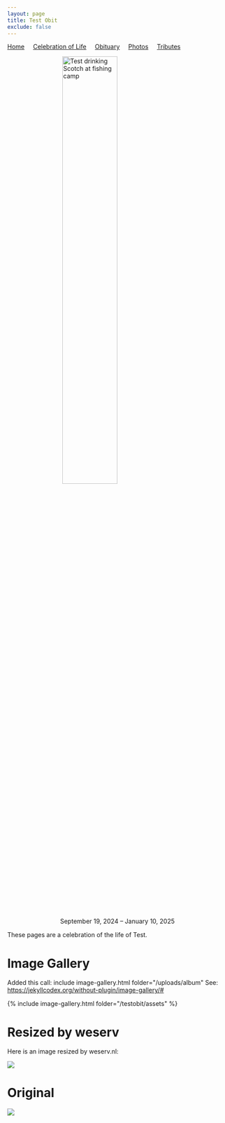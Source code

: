 ```yaml
---
layout: page
title: Test Obit
exclude: false
---
```


[Home](./) &nbsp;&nbsp;&nbsp;&nbsp;[Celebration of Life](./celebration)  &nbsp;&nbsp;&nbsp;&nbsp;[Obituary](./obituary)  &nbsp;&nbsp;&nbsp;&nbsp;[Photos](./photos)  &nbsp;&nbsp;&nbsp;&nbsp;[Tributes](./tributes)

<img 
    style="display: block; 
           margin-left: auto;
           margin-right: auto;
           width: 50%;"
    src="\testobit\assets\person.png" 
    alt="Test drinking Scotch at fishing camp">

<p align="center" width="100%">    
    September 19, 2024 – January 10, 2025
</p>

These pages are a celebration of the life of Test.

# Image Gallery

Added this call: include image-gallery.html folder="/uploads/album"
See: https://jekyllcodex.org/without-plugin/image-gallery/#

{% include image-gallery.html folder="/testobit/assets" %}

# Resized by weserv

Here is an image resized by weserv.nl:

<img src="http://images.weserv.nl/?url=www.ourobit.org/testobit/assets/colourful_forest.jpg&w=200&h=200&output=jpg&q=65" />


# Original

<img src="\testobit\assets\colourful_forest.jpg"/>